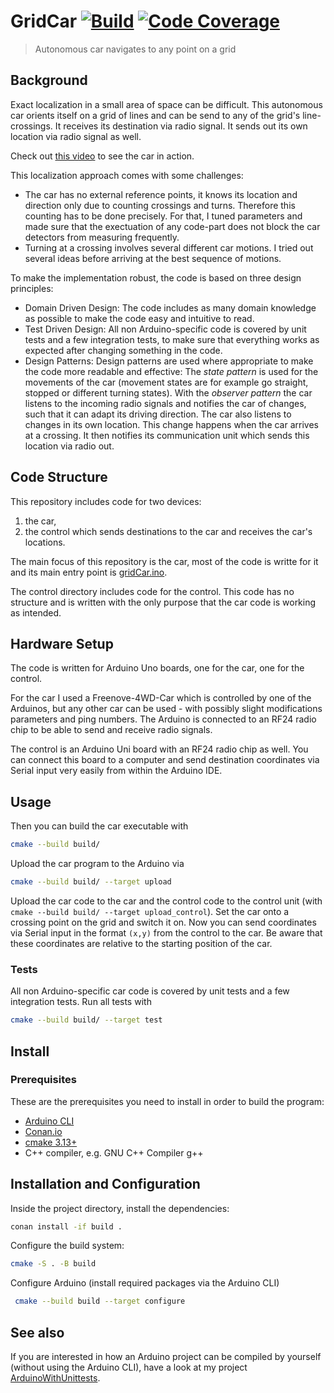 # GridCar [![Build](https://github.com/jvolmer/gridCar/actions/workflows/build.yml/badge.svg)](https://github.com/jvolmer/gridCar/actions/workflows/build.yml) [![Code Coverage](https://codecov.io/gh/jvolmer/gridCar/branch/main/graph/badge.svg)](https://codecov.io/gh/jvolmer/gridCar)

> Autonomous car navigates to any point on a grid

## Background

Exact localization in a small area of space can be difficult. This autonomous car orients itself on a grid of lines and can be send to any of the grid's line-crossings. It receives its destination via radio signal. It sends out its own location via radio signal as well.

Check out [this video](https://nc.nullteilerfrei.de/index.php/s/nyYEFXyPgEe5ZH5) to see the car in action.

This localization approach comes with some challenges:
* The car has no external reference points, it knows its location and direction only due to counting crossings and turns. Therefore this counting has to be done precisely. For that, I tuned parameters and made sure that the exectuation of any code-part does not block the car detectors from measuring frequently.
* Turning at a crossing involves several different car motions. I tried out several ideas before arriving at the best sequence of motions.

To make the implementation robust, the code is based on three design principles:
* Domain Driven Design: The code includes as many domain knowledge as possible to make the code easy and intuitive to read.
* Test Driven Design: All non Arduino-specific code is covered by unit tests and a few integration tests, to make sure that everything works as expected after changing something in the code.
* Design Patterns: Design patterns are used where appropriate to make the code more readable and effective: The _state pattern_ is used for the movements of the car (movement states are for example go straight, stopped or different turning states). With the _observer pattern_ the car listens to the incoming radio signals and notifies the car of changes, such that it can adapt its driving direction. The car also listens to changes in its own location. This change happens when the car arrives at a crossing. It then notifies its communication unit which sends this location via radio out.

## Code Structure

This repository includes code for two devices: 
1. the car,
2. the control which sends destinations to the car and receives the car's locations.

The main focus of this repository is the car, most of the code is writte for it and its main entry point is [gridCar.ino](gridCar.ino).

The control directory includes code for the control. This code has no structure and is written with the only purpose that the car code is working as intended.

## Hardware Setup

The code is written for Arduino Uno boards, one for the car, one for the control. 

For the car I used a Freenove-4WD-Car which is controlled by one of the Arduinos, but any other car can be used - with possibly slight modifications parameters and ping numbers. The Arduino is connected to an RF24 radio chip to be able to send and receive radio signals.

The control is an Arduino Uni board with an RF24 radio chip as well. You can connect this board to a computer and send destination coordinates via Serial input very easily from within the Arduino IDE.

## Usage

Then you can build the car executable with
```bash
cmake --build build/
```

Upload the car program to the Arduino via
```bash
cmake --build build/ --target upload
```

Upload the car code to the car and the control code to the control unit (with `cmake --build build/ --target upload_control`). Set the car onto a crossing point on the grid and switch it on. Now you can send coordinates via Serial input in the format `(x,y)` from the control to the car. Be aware that these coordinates are relative to the starting position of the car.

### Tests
All non Arduino-specific car code is covered by unit tests and a few integration tests. Run all tests with
```bash
cmake --build build/ --target test
```

## Install
### Prerequisites
These are the prerequisites you need to install in order to build the program:
* [Arduino CLI](https://arduino.github.io/arduino-cli/0.19/installation/)
* [Conan.io](https://docs.conan.io/en/latest/installation.html)
* [cmake 3.13+](https://cmake.org/download/)
* C++ compiler, e.g. GNU C++ Compiler g++

## Installation and Configuration
Inside the project directory, install the dependencies:
```bash
conan install -if build .
```

Configure the build system:
```bash
cmake -S . -B build
```

Configure Arduino (install required packages via the Arduino CLI)
```bash
 cmake --build build --target configure
 ```

## See also

If you are interested in how an Arduino project can be compiled by yourself (without using the Arduino CLI), have a look at my project [ArduinoWithUnittests](https://github.com/jvolmer/arduinoWithUnittests).
